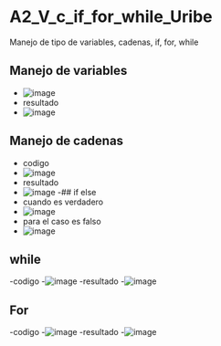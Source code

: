 # A2_V_c_if_for_while_Uribe
Manejo de tipo de variables, cadenas, if, for, while
## Manejo de variables
- ![image](https://github.com/user-attachments/assets/256b3d36-f8b6-43a7-ad63-1ccaa2a3d95f)
- resultado
- ![image](https://github.com/user-attachments/assets/6a8e452b-1471-4b17-87ac-cbd9cb27e708)
## Manejo de cadenas
- codigo
-  ![image](https://github.com/user-attachments/assets/320b2738-a886-4a3f-8d6e-2a2f8bb62e9e)
-  resultado
-  ![image](https://github.com/user-attachments/assets/629afa9d-0045-4e5f-8359-364ae39ff0fa)
-## if else
- cuando es verdadero
- ![image](https://github.com/user-attachments/assets/efa50cf8-878a-4b32-aa8a-9331bcc4dac8)
- para el caso es falso
- ![image](https://github.com/user-attachments/assets/5b2ec672-469a-4b74-a0f7-7141b80794b7)
## while
-codigo
-![image](https://github.com/user-attachments/assets/06ca9da2-3563-4608-9b81-1cb7582bfb50)
-resultado
-![image](https://github.com/user-attachments/assets/2aea1b02-50f5-4070-98c2-67d10eaf3ae1)
## For
-codigo
-![image](https://github.com/user-attachments/assets/e7606a9a-ac73-4436-bc58-bca453687513)
-resultado
-![image](https://github.com/user-attachments/assets/0453748a-e7e0-46c1-88cc-a952baea7c22)





